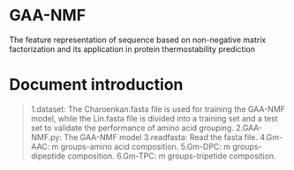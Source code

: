 # GAA-NMF
The feature representation of sequence based on non-negative matrix factorization and its application in protein thermostability prediction
# Document introduction
> 1.dataset: The Charoenkan.fasta file is used for training the GAA-NMF model, while the Lin.fasta file is divided into a training set and a test set to validate the performance of amino acid grouping.
> 2.GAA-NMF.py: The GAA-NMF model
> 3.readfasta: Read the fasta file.
> 4.Gm-AAC: m groups-amino acid composition.
> 5.Gm-DPC: m groups-dipeptide composition.
> 6.Gm-TPC: m groups-tripetide composition.

